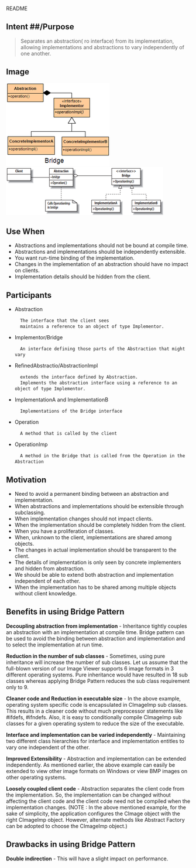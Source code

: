 README

## Intent ##/Purpose

> Separates an abstraction( ro interface) from its implementation, allowing implementations and abstractions to vary independently of one another.

## Image ##

![alt text](./Images/Bridge-1.md.png "Bridge")
![alt text](./Images/Bridge-2.md.png "Bridge")

## Use When ##

+ Abstractions and implementations should not be bound at compile time.
+ Abstractions and implementations should be independently extensible.
+ You want run-time binding of the implementation.
+ Changes in the implementation of an abstraction should have no impact on clients.
+ Implementation details should be hidden from the client.

## Participants ##

+ Abstraction

		The interface that the client sees
		maintains a reference to an object of type Implementor.
+ Implementor/Bridge

		An interface defining those parts of the Abstraction that might vary
+ RefinedAbstractio/AbstractionImpl

		extends the interface defined by Abstraction.
		Implements the abstraction interface using a reference to an object of type Implementor.
+ ImplementationA and ImplementationB

		Implementations of the Bridge interface
+ Operation

		A method that is called by the client
+ OperationImp

		A method in the Bridge that is called from the Operation in the Abstraction

## Motivation ##

+ Need to avoid a permanent binding between an abstraction and implementation.
+ When abstractions and implementations should be extensible through subclassing.
+ When implementation changes should not impact clients.
+ When the implementation should be completely hidden from the client.
+ When you have a proliferation of classes.
+ When, unknown to the client, implementations are shared among objects.
+ The changes in actual implementation should be transparent to the client.
+ The details of implementation is only seen by concrete implementers and hidden from abstraction.
+ We should be able to extend both abstraction and implementation independent of each other.
+ When the implementation has to be shared among multiple objects without client knowledge.

## Benefits in using Bridge Pattern

**Decoupling abstraction from implementation** - Inheritance tightly couples an abstraction with an implementation at compile time. Bridge pattern can be used to avoid the binding between abstraction and implementation and to select the implementation at run time.

**Reduction in the number of sub classes** - Sometimes, using pure inheritance will increase the number of sub classes. Let us assume that the full-blown version of our Image Viewer supports 6 image formats in 3 different operating systems. Pure inheritance would have resulted in 18 sub classes whereas applying Bridge Pattern reduces the sub class requirement only to 9.

**Cleaner code and Reduction in executable size** - In the above example, operating system specific code is encapsulated in CImageImp sub classes. This results in a cleaner code without much preprocessor statements like #ifdefs, #ifndefs. Also, it is easy to conditionally compile CImageImp sub classes for a given operating system to reduce the size of the executable.

**Interface and implementation can be varied independently** - Maintaining two different class hierarchies for interface and implementation entitles to vary one independent of the other.

**Improved Extensibility** - Abstraction and implementation can be extended independently. As mentioned earlier, the above example can easily be extended to view other image formats on Windows or view BMP images on other operating systems.

**Loosely coupled client code** - Abstraction separates the client code from the implementation. So, the implementation can be changed without affecting the client code and the client code need not be compiled when the implementation changes. (NOTE : In the above mentioned example, for the sake of simplicity, the application configures the CImage object with the right CImageImp object. However, alternate methods like Abstract Factory can be adopted to choose the CImageImp object.)

## Drawbacks in using Bridge Pattern

**Double indirection** - This will have a slight impact on performance.
